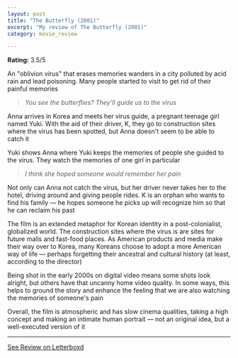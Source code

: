 ```yaml
---
layout: post
title: "The Butterfly (2001)"
excerpt: "My review of The Butterfly (2001)"
category: movie_review

---
```


**Rating:** 3.5/5

An "oblivion virus" that erases memories wanders in a city polluted by acid rain and lead poisoning. Many people started to visit to get rid of their painful memories
<blockquote><i>You see the butterflies? They'll guide us to the virus</i></blockquote>Anna arrives in Korea and meets her virus guide, a pregnant teenage girl named Yuki. With the aid of their driver, K, they go to construction sites where the virus has been spotted, but Anna doesn't seem to be able to catch it

Yuki shows Anna where Yuki keeps the memories of people she guided to the virus. They watch the memories of one girl in particular
<blockquote><i>I think she hoped someone would remember her pain</i></blockquote>Not only can Anna not catch the virus, but her driver never takes her to the hotel, driving around and giving people rides. K is an orphan who wants to find his family — he hopes someone he picks up will recognize him so that he can reclaim his past

The film is an extended metaphor for Korean identity in a post-colonialist, globalized world. The construction sites where the virus is are sites for future malls and fast-food places. As American products and media make their way over to Korea, many Koreans choose to adopt a more American way of life — perhaps forgetting their ancestral and cultural history (at least, according to the director)

Being shot in the early 2000s on digital video means some shots look alright, but others have that uncanny home video quality. In some ways, this helps to ground the story and enhance the feeling that we are also watching the memories of someone's pain

Overall, the film is atmospheric and has slow cinema qualities, taking a high concept and making an intimate human portrait — not an original idea, but a well-executed version of it

<hr>

[See Review on Letterboxd](https://boxd.it/4Uh79p)
